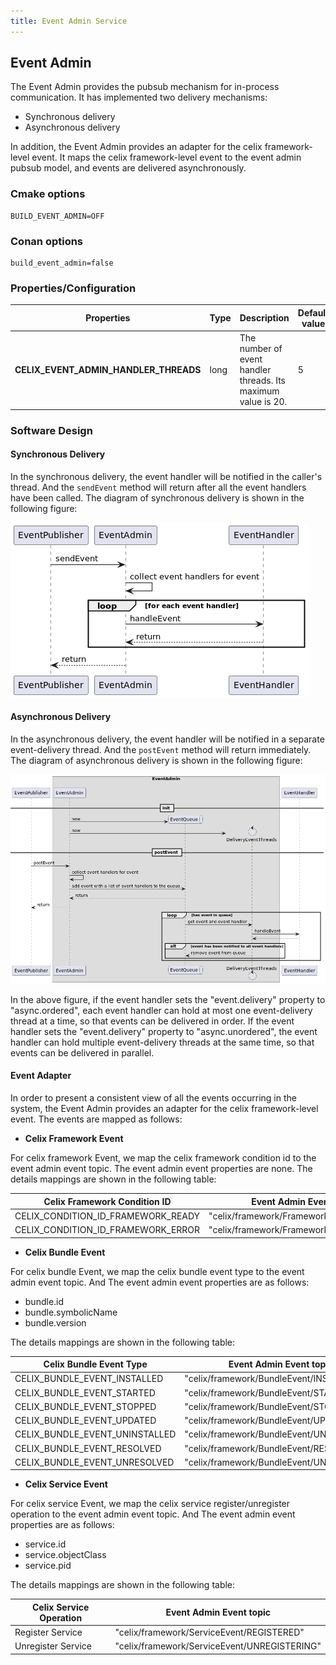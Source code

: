 ```yaml
---
title: Event Admin Service
---
```


<!--
Licensed to the Apache Software Foundation (ASF) under one or more
contributor license agreements.  See the NOTICE file distributed with
this work for additional information regarding copyright ownership.
The ASF licenses this file to You under the Apache License, Version 2.0
(the "License"); you may not use this file except in compliance with
the License.  You may obtain a copy of the License at
   
    http://www.apache.org/licenses/LICENSE-2.0

Unless required by applicable law or agreed to in writing, software
distributed under the License is distributed on an "AS IS" BASIS,
WITHOUT WARRANTIES OR CONDITIONS OF ANY KIND, either express or implied.
See the License for the specific language governing permissions and
limitations under the License.
-->

## Event Admin

The Event Admin provides the pubsub mechanism for in-process communication. It has implemented two delivery mechanisms:
- Synchronous delivery
- Asynchronous delivery

In addition, the Event Admin provides an adapter for the celix framework-level event. It maps the celix framework-level event to the
event admin pubsub model, and events are delivered asynchronously.

### Cmake options

    BUILD_EVENT_ADMIN=OFF

### Conan options

    build_event_admin=false

### Properties/Configuration

| **Properties**                         | **Type** | **Description**                                               | **Default value** |
|----------------------------------------|----------|---------------------------------------------------------------|-----|
| **CELIX_EVENT_ADMIN_HANDLER_THREADS**  | long     | The number of event handler threads. Its maximum value is 20. | 5   |

### Software Design

#### Synchronous Delivery

In the synchronous delivery, the event handler will be notified in the caller's thread. And the `sendEvent` method will return after all the event handlers have been called.
The diagram of synchronous delivery is shown in the following figure:

![sync_delivery_seq.png](diagrams/sync_delivery_seq.png)

#### Asynchronous Delivery

In the asynchronous delivery, the event handler will be notified in a separate event-delivery thread. And the `postEvent` method will return immediately.
The diagram of asynchronous delivery is shown in the following figure:

![sync_delivery_seq.png](diagrams/async_delivery_seq.png)

In the above figure, if the event handler sets the "event.delivery" property to "async.ordered", each event handler can hold 
at most one event-delivery thread at a time, so that events can be delivered in order. If the event handler sets the 
"event.delivery" property to "async.unordered", the event handler can hold multiple event-delivery threads at the same 
time, so that events can be delivered in parallel.


#### Event Adapter

In order to present a consistent view of all the events occurring in the system, the Event Admin provides an adapter for the celix framework-level event.
The events are mapped as follows:

- **Celix Framework Event**

For celix framework Event, we map the celix framework condition id to the event admin event topic. The event admin event properties are none.
The details mappings are shown in the following table:

| Celix Framework Condition ID       | Event Admin Event topic                  |
|------------------------------------|------------------------------------------|
| CELIX_CONDITION_ID_FRAMEWORK_READY | "celix/framework/FrameworkEvent/STARTED" |
| CELIX_CONDITION_ID_FRAMEWORK_ERROR | "celix/framework/FrameworkEvent/ERROR"   |

- **Celix Bundle Event**

For celix bundle Event, we map the celix bundle event type to the event admin event topic. And The event admin event properties are as follows:
- bundle.id
- bundle.symbolicName
- bundle.version

The details mappings are shown in the following table:

| Celix Bundle Event Type        | Event Admin Event topic                   |
|--------------------------------|-------------------------------------------|
| CELIX_BUNDLE_EVENT_INSTALLED   | "celix/framework/BundleEvent/INSTALLED"   |
| CELIX_BUNDLE_EVENT_STARTED     | "celix/framework/BundleEvent/STARTED"     |
| CELIX_BUNDLE_EVENT_STOPPED     | "celix/framework/BundleEvent/STOPPED"     |
| CELIX_BUNDLE_EVENT_UPDATED     | "celix/framework/BundleEvent/UPDATED"     |
| CELIX_BUNDLE_EVENT_UNINSTALLED | "celix/framework/BundleEvent/UNINSTALLED" |
| CELIX_BUNDLE_EVENT_RESOLVED    | "celix/framework/BundleEvent/RESOLVED"    |
| CELIX_BUNDLE_EVENT_UNRESOLVED  | "celix/framework/BundleEvent/UNRESOLVED"  |

- **Celix Service Event**

For celix service Event, we map the celix service register/unregister operation to the event admin event topic. And The event admin event properties are as follows:
- service.id
- service.objectClass
- service.pid

The details mappings are shown in the following table:

| Celix Service Operation | Event Admin Event topic                       |
|-------------------------|-----------------------------------------------|
| Register Service        | "celix/framework/ServiceEvent/REGISTERED"     |
| Unregister Service      | "celix/framework/ServiceEvent/UNREGISTERING"  |